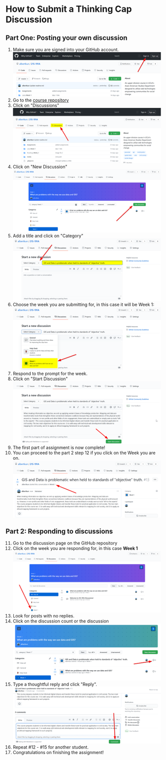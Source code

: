 # How to Submit a Thinking Cap Discussion

## Part One: Posting your own discussion
1. Make sure you are signed into your GitHub account. ![.\media/thinkingcap0.png](media/thinkingcap0.png)
2. Go to the [course repository]([ht](https://github.com/albertkun/21S-191A))
3. Click on "Discussions"![.\media/thinkingcap1.png](media/thinkingcap1.png)
4. Click on "New Discussion" ![.\media/thinkingcap3.png](media/thinkingcap3.png)
5. Add a title and click on "Category"![.\media/thinkingcap4.png](media/thinkingcap4.png)
6. Choose the week you are submitting for, in this case it will be Week 1:![.\media/thinkingcap5.png](media/thinkingcap5.png)
7. Respond to the prompt for the week.
8. Click on "Start Discussion"![.\media/thinkingcap6.png](media/thinkingcap6.png)
9. The first part of assignment is now complete!
10. You can proceed to the part 2 step 12 if you click on the Week you are on. ![.\media/thinkingcap7.png](media/thinkingcap7.png)

## Part 2: Responding to discussions
11. Go to the discussion page on the GitHub repository
12. Click on the week you are responding for, in this case **Week 1**![.\media/thinkingcap2.png](media/thinkingcap2.png) 
13. Look for posts with no replies. 
14. Click on the discussion count or the discussion ![.\media/thinkingcap8.png](media/thinkingcap8.png)
15. Type a thoughtful reply and click "Reply".![.\media/thinkingcap9.png](media/thinkingcap9.png)
16. Repeat #12 - #15 for another student.
17. Congratulations on finishing the assignment!
    